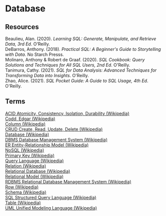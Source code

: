 # Database

## Resources

Beaulieu, Alan. (2020). _Learning SQL: Generate, Manipulate, and Retrieve Data, 3rd Ed_. O'Reilly.<br>
DeBarros, Anthony. (2018). _Practical SQL: A Beginner's Guide to Storytelling with Data_. No Starch Presss.<br>
Molinaro, Anthony & Robert de Graaf. (2020). _SQL Cookbook: Query Solutions and Techniques for All SQL Users, 2nd Ed_. O'Reilly.<br>
Tanimura, Cathy. (2021). _SQL for Data Analysis: Advanced Techniques for Transforming Data into Insights_. O'Reilly.<br>
Zhao, Alice. (2021). _SQL Pocket Guide: A Guide to SQL Usage, 4th Ed_. O'Reilly.<br>

## Terms

[ACID Atomicity, Consistency, Isolation, Durability (Wikipedia)](https://en.wikipedia.org/wiki/ACID)<br>
[Codd, Edgar (Wikipedia)](https://en.wikipedia.org/wiki/Edgar_F._Codd)<br>
[Column (Wikipedia)](https://en.wikipedia.org/wiki/Column_(database))<br>
[CRUD Create, Read, Update, Delete (Wikipedia)](https://en.wikipedia.org/wiki/Create,_read,_update_and_delete)<br>
[Database (Wikipedia)](https://en.wikipedia.org/wiki/Database)<br>
[DBMS Database Management System (Wikipedia)](https://en.wikipedia.org/wiki/Database#Database_management_system)<br>
[ER Entity-Relationship Model (Wikipedia)](https://en.wikipedia.org/wiki/Entity–relationship_model)<br>
[NoSQL (Wikipedia)](https://en.wikipedia.org/wiki/NoSQL)<br>
[Primary Key (Wikipedia)](https://en.wikipedia.org/wiki/Primary_key)<br>
[Query Language (Wikipedia)](https://en.wikipedia.org/wiki/Query_language)<br>
[Relation (Wikipedia)](https://en.wikipedia.org/wiki/Relation_(database))<br>
[Relational Database (Wikipedia)](https://en.wikipedia.org/wiki/Relational_database#RDBMS)<br>
[Relational Model (Wikipedia)](https://en.wikipedia.org/wiki/Relational_model)<br>
[RDBMS Relational Database Management System (Wikipedia)](https://en.wikipedia.org/wiki/Relational_database#RDBMS)<br>
[Row (Wikipedia)](https://en.wikipedia.org/wiki/Row_(database))<br>
[Schema (Wikipedia)](https://en.wikipedia.org/wiki/Database_schema)<br>
[SQL Structured Query Language (Wikipedia)](https://en.wikipedia.org/wiki/SQL)<br>
[Table (Wikipedia)](https://en.wikipedia.org/wiki/Table_(database))<br>
[UML Unified Modeling Language (Wikipedia)](https://en.wikipedia.org/wiki/Unified_Modeling_Language)<br>
